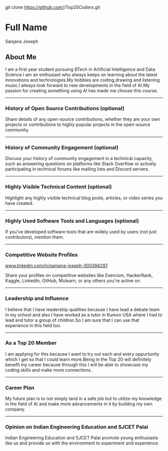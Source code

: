 git clone https://github.com/<your-username>/Top20Coders.git
# Full Name
Sanjana Joseph
## About Me

I am a first year student pursuing BTech in Artificial Intelligence and Data Science.I am an enthusiast who always keeps on learning about the latest innovations and technologies.My hobbies are coding,drawing and listening music.I always look forward to new developments in the field of AI.My passion for creating something using AI has made me choose this course. 

---

### History of Open Source Contributions (optional)

Share details of any open-source contributions, whether they are your own projects or contributions to highly popular projects in the open-source community.

---

### History of Community Engagement (optional)

Discuss your history of community engagement in a technical capacity, such as answering questions on platforms like Stack Overflow or actively participating in technical forums like mailing lists and Discord servers.

---

### Highly Visible Technical Content (optional)

Highlight any highly visible technical blog posts, articles, or video series you have created.

---

### Highly Used Software Tools and Languages (optional)

If you've developed software tools that are widely used by users (not just contributors), mention them.

---

### Competitive Website Profiles
www.linkedin.com/in/sanjana-joseph-300394297


Share your profiles on competitive websites like Exercism, HackerRank, Kaggle, LinkedIn, GitHub, Mulearn, or any others you're active on.

---

### Leadership and Influence

I believe that I have leadership qualities because I have lead a debate team in my school and also I have worked as a tutor in Kumon USA where I had to lead and tutor a group of children.So I am sure that I can use that experience in this field too.

---

### As a Top 20 Member
I am applying for this because I want to try out each and every oppurtunity which I get so that I could learn more.Being in the Top 20 will definitely benefit my career because through this I will be able to showcase my coding skills and make more connections.


---

### Career Plan

My future plan is to not simply land in a safe job but to utilize my knowledge in the field of AI and make more advancements in it by building my own company.

---

### Opinion on Indian Engineering Education and SJCET Palai
 Indian Engineering Education and SJCET Palai promote young enthusiasts like us and provide us with the environment to experiment and experience.

